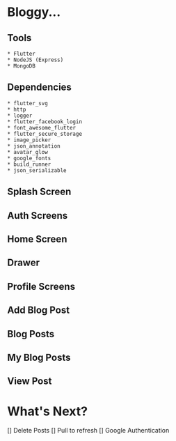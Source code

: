 # Bloggy...

## Tools
    * Flutter
    * NodeJS (Express)
    * MongoDB

## Dependencies
    * flutter_svg
    * http
    * logger
    * flutter_facebook_login
    * font_awesome_flutter
    * flutter_secure_storage
    * image_picker
    * json_annotation
    * avatar_glow
    * google_fonts
    * build_runner
    * json_serializable

## Splash Screen

## Auth Screens

## Home Screen

## Drawer

## Profile Screens

## Add Blog Post

## Blog Posts

## My Blog Posts

## View Post

# What's Next?
  [] Delete Posts
  [] Pull to refresh
  [] Google Authentication